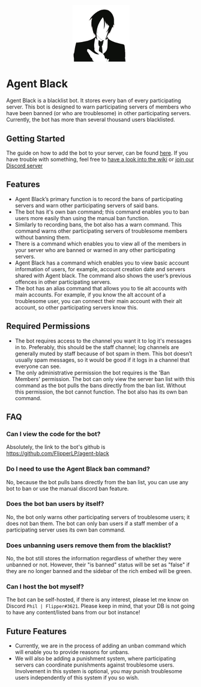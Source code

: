 <div align="center">
  <img width="30%" src="/assets/agentBlack.jpg">
</div>

# Agent Black

Agent Black is a blacklist bot. It stores every ban of every participating server. This bot is designed to warn participating servers of members who have been banned (or who are troublesome) in other participating servers. Currently, the bot has more than several thousand users blacklisted.

## Getting Started

The guide on how to add the bot to your server, can be found [here](https://github.com/FlippedCode/agent-black/wiki/Bot---Getting-Started). If you have trouble with something, feel free to [have a look into the wiki](https://github.com/FlippedCode/agent-black/wiki) or [join our Discord server](https://discord.gg/QhfnAWgEMS)

## Features

- Agent Black’s primary function is to record the bans of participating servers and warn other participating servers of said bans.
- The bot has it's own ban command; this command enables you to ban users more easily than using the manual ban function.
- Similarly to recording bans, the bot also has a warn command. This command warns other participating servers of troublesome members without banning them.
- There is a command which enables you to view all of the members in your server who are banned or warned in any other participating servers.
- Agent Black has a command which enables you to view basic account information of users, for example, account creation date and servers shared with Agent black. The command also shows the user’s previous offences in other participating servers.
- The bot has an alias command that allows you to tie alt accounts with main accounts. For example, if you know the alt account of a troublesome user, you can connect their main account with their alt account, so other participating servers know this.

## Required Permissions

- The bot requires access to the channel you want it to log it's messages in to. Preferably, this should be the staff channel; log channels are generally muted by staff because of bot spam in them. This bot doesn’t usually spam messages, so it would be good if it logs in a channel that everyone can see.
- The only administrative permission the bot requires is the 'Ban Members' permission. The bot can only view the server ban list with this command as the bot pulls the bans directly from the ban list. Without this permission, the bot cannot function. The bot also has its own ban command.

## FAQ

### Can I view the code for the bot?

Absolutely, the link to the bot's github is <https://github.com/FlipperLP/agent-black>

### Do I need to use the Agent Black ban command?

No, because the bot pulls bans directly from the ban list, you can use any bot to ban or use the manual discord ban feature.

### Does the bot ban users by itself?

No, the bot only warns other participating servers of troublesome users; it does not ban them. The bot can only ban users if a staff member of a participating server uses its own ban command.

### Does unbanning users remove them from the blacklist?

No, the bot still stores the information regardless of whether they were unbanned or not. However, their "is banned" status will be set as "false" if they are no longer banned and the sidebar of the rich embed will be green.

### Can I host the bot myself?

The bot can be self-hosted, if there is any interest, please let me know on Discord `Phil | Flipper#3621`. Please keep in mind, that your DB is not going to have any content/listed bans from our bot instance!

## Future Features

- Currently, we are in the process of adding an unban command which will enable you to provide reasons for unbans.
- We will also be adding a punishment system, where participating servers can coordinate punishments against troublesome users. Involvement in this system is optional, you may punish troublesome users independently of this system if you so wish.

